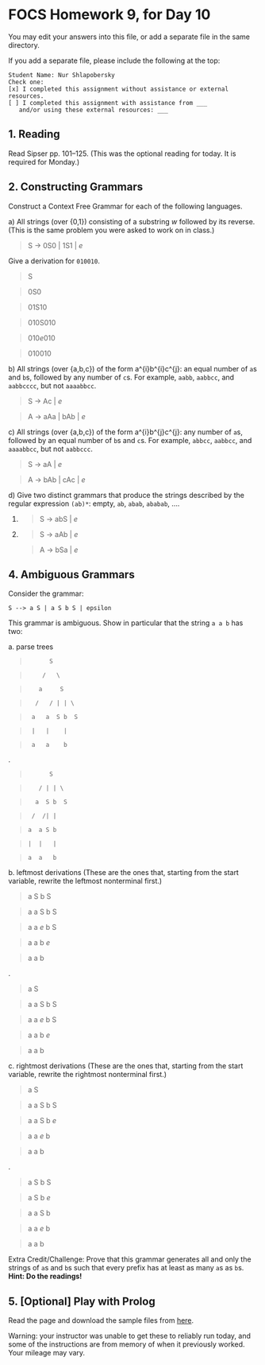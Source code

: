 # FOCS Homework 9, for Day 10

You may edit your answers into this file, or add a separate file in the same directory.

If you add a separate file, please include the following at the top:

```
Student Name: Nur Shlapobersky
Check one:
[x] I completed this assignment without assistance or external resources.
[ ] I completed this assignment with assistance from ___
   and/or using these external resources: ___
```

## 1. Reading

Read Sipser pp. 101–125. (This was the optional reading for today. It is required for Monday.)

## 2. Constructing Grammars

Construct a Context Free Grammar for each of the following languages.

a) All strings (over {0,1}) consisting of a substring _w_ followed by its reverse. (This is the same problem you were asked to work on in class.)

>S -> 0S0 | 1S1 | *e*

Give a derivation for `010010`.

>S

>0S0

>01S10

>010S010

>010*e*010

>010010

b) All strings (over {a,b,c}) of the form a^{i}b^{i}c^{j}: an equal number of `a`s and `b`s, followed by any number of `c`s. For example, `aabb`, `aabbcc`, and `aabbcccc`, but not `aaaabbcc`.

>S -> Ac | *e*

>A -> aAa | bAb | *e*


c) All strings (over {a,b,c}) of the form a^{i}b^{j}c^{j}: any number of `a`s, followed by an equal number of `b`s and `c`s. For example, `abbcc`, `aabbcc`, and `aaaabbcc`, but not `aabbccc`.

>S -> aA | *e*

>A -> bAb | cAc | *e*

d) Give two distinct grammars that produce the strings described by the regular expression `(ab)*`: empty, `ab`, `abab`, `ababab`, ….

1. >S -> abS | *e*

2. >S -> aAb | *e*

   > A -> bSa | *e*

## 4. Ambiguous Grammars

Consider the grammar:

    S --> a S | a S b S | epsilon

This grammar is ambiguous. Show in particular that the string `a a b` has
two:

a. parse trees

>           S

>         /   \

>        a     S

>       /   / | | \

>      a   a  S b  S

>      |   |    |

>      a   a    b

.

>           S

>        / | | \

>       a  S b  S

>      /  /| |

>     a  a S b

>     |  |   |

>     a  a   b

b. leftmost derivations (These are the ones that, starting from the start variable, rewrite the leftmost nonterminal first.)

> a S b S

> a a S b S

> a a *e* b S

> a a b *e*

> a a b

.

> a S

> a a S b S

> a a *e* b S

> a a b *e*

> a a b

c. rightmost derivations (These are the ones that, starting from the start variable, rewrite the rightmost nonterminal first.)

> a S

> a a S b S

> a a S b *e*

> a a *e* b

> a a b

.

> a S b S

> a S b *e*

> a a S b

> a a *e* b

> a a b

Extra Credit/Challenge: Prove that this grammar generates all and only the strings of `a`s and `b`s such that every prefix has at least as many `a`s as `b`s. **Hint: Do the readings!**

## 5. [Optional] Play with Prolog

Read the page and download the sample files from [here](https://sites.google.com/site/focs16fall/prolog).

Warning: your instructor was unable to get these to reliably run today, and some of the instructions are from memory of when it previously worked. Your mileage may vary.
